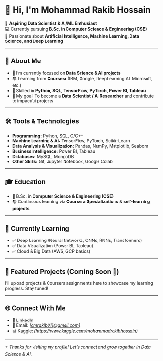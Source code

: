 # 👋 Hi, I'm Mohammad Rakib Hossain  

🎯 **Aspiring Data Scientist & AI/ML Enthusiast**  
💻 Currently pursuing **B.Sc. in Computer Science & Engineering (CSE)**  
🌱 Passionate about **Artificial Intelligence, Machine Learning, Data Science, and Deep Learning**  

---

## 🚀 About Me  
- 🔭 I’m currently focused on **Data Science & AI projects**  
- 📚 Learning from **Coursera** (IBM, Google, DeepLearning.AI, Microsoft, etc.)  
- 🧠 Skilled in **Python, SQL, TensorFlow, PyTorch, Power BI, Tableau**  
- 🎯 My goal: To become a **Data Scientist / AI Researcher** and contribute to impactful projects  

---

## 🛠️ Tools & Technologies  
- **Programming:** Python, SQL, C/C++  
- **Machine Learning & AI:** TensorFlow, PyTorch, Scikit-Learn  
- **Data Analysis & Visualization:** Pandas, NumPy, Matplotlib, Seaborn  
- **Business Intelligence:** Power BI, Tableau  
- **Databases:** MySQL, MongoDB  
- **Other Skills:** Git, Jupyter Notebook, Google Colab  

---

## 🎓 Education  
- 📖 B.Sc. in **Computer Science & Engineering (CSE)**  
- 📚 Continuous learning via **Coursera Specializations** & **self-learning projects**  

---

## 📌 Currently Learning  
- ✅ Deep Learning (Neural Networks, CNNs, RNNs, Transformers)  
- ✅ Data Visualization (Power BI, Tableau)  
- ✅ Cloud & Big Data (AWS, GCP basics)  

---

## 📂 Featured Projects (Coming Soon 🚀)  
I’ll upload projects & Coursera assignments here to showcase my learning progress. Stay tuned!  

---

## 🌐 Connect With Me  
- 🔗 [LinkedIn](https://www.linkedin.com/in/mohammad-rakib-hossain-428b65204/)  
- 📧 Email: *[gmrakib011@gmail.com]*  
- 📊 Kaggle: *(https://www.kaggle.com/mohammadrakibhossain)*  

---

⭐ *Thanks for visiting my profile! Let’s connect and grow together in Data Science & AI.*
